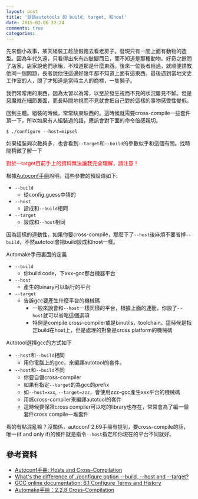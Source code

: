 ```yaml
---
layout: post
title: '談談autotools 的 build, target, 和host'
date: 2015-02-06 22:24
comments: true
categories: 
---
```

先來個小故事，某天組裝工趁放假跑去看老房子。發現只有一間上面有動物的造型。因為年代久遠，只看得出來有四肢腳而已，而不知道是那種動物。好奇之餘問了店家，店家說他們承租，不知道那是什麼東西。後來一位長者經過，就順便請教他同一個問題，長者說他住這邊好幾年都不知道上面有這東西。最後遇到當地文史工作室的人，問了才知道是當時主人的商標，一隻獅子。

我們常常用的東西，因為太習以為常，以至於發生視而不見的狀況屢見不鮮。但是惡魔就在細節裏面，而長時間地視而不見就會把自己對於這樣的事物感受性變低。

回到主體。組裝的時候，常常缺東缺西的。這時候就需要cross-compile一些套件頂一下，所以如果有人組裝過的話，應該會對下面的命令倍感親切。

```
$ ./configure --host=mipsel
```

如果組裝夠次數夠多，也會看到`--target`和`--build`的參數似乎和這個有關。找時間稍微了解一下

<font color="red">對於--target目前手上的資料無法讓我完全理解，請注意！</font>

根據[Autoconf手冊](https://www.gnu.org/software/autoconf/manual/autoconf-2.69/html_node/Hosts-and-Cross_002dCompilation.html#Hosts-and-Cross_002dCompilation)說明，這些參數的預設值如下:

* `--build`
  * 從config.guess中猜的
* `--host`
	* 設成和`--build`相同
* `--target`
	* 設成和`--host`相同

因為這樣的連動性，如果你要cross-compile，那麼下了`--host`後麻煩不要省掉`--build`，不然autotool會把build設成和host一樣。

Automake手冊裏面的定義

* `--build`
	* 你build code，下xxx-gcc那台機器平台
* `--host`
	* 產生的binary可以執行的平台
* `--target`
  * 告訴gcc要產生什麼平台的機械碼
	* 一般來說會和`--host`一樣同樣的平台，根據上面的連動，你設了`--host`就可以省略這個選項
	* 特例是compile cross-compiler或是binutils，toolchain。這時候是指定build在host上，但是處理的對象是cross platform的機械碼
  
Autotool選擇gcc的方式如下

* `--host`和`--build`相同
	* 用你電腦上的gcc，來編譯autotool的套件。
* `--host`和`--build`不同
	* 你要自備cross-compiler
	* 如果有指定`--target`的為gcc的prefix
  * 如`--host=xxx`, `--target=zzz`，會使用zzz-gcc產生xxx平台的機械碼
  * 用該cross-compiler來編譯autotool的套件
  * 這時候要保證cross compiler可以吃的library也存在，常常會為了編一個套件cross compile一堆套件
  
看的有點混亂嘛？沒關係，autoconf 2.69手冊有提到，要cross-compile的話，唯一(if and only if)的條件就是指令`--host`指定和你現在的平台不同就好。
  
## 參考資料

* [Autoconf手冊: Hosts and Cross-Compilation](https://www.gnu.org/software/autoconf/manual/autoconf-2.69/html_node/Hosts-and-Cross_002dCompilation.html)
* [What's the difference of ./configure option --build, --host and --target?](http://stackoverflow.com/questions/5139403/whats-the-difference-of-configure-option-build-host-and-target)
* [GCC online documentation: 6.1 Configure Terms and History](http://gcc.gnu.org/onlinedocs/gccint/Configure-Terms.html)
* [Automake手冊：2.2.8 Cross-Compilation](http://www.gnu.org/software/automake/manual/html_node/Cross_002dCompilation.htmlaut)
